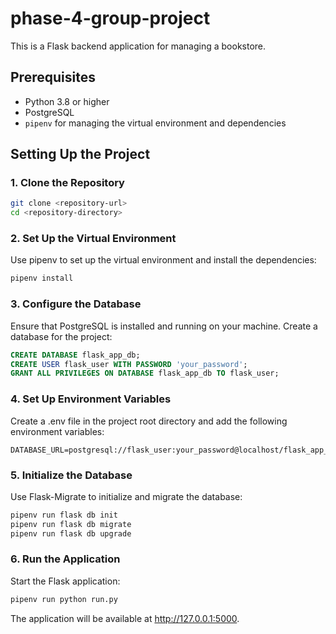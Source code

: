# phase-4-group-project

This is a Flask backend application for managing a bookstore.

## Prerequisites

- Python 3.8 or higher
- PostgreSQL
- `pipenv` for managing the virtual environment and dependencies

## Setting Up the Project

### 1. Clone the Repository

```bash
git clone <repository-url>
cd <repository-directory>
```

### 2. Set Up the Virtual Environment

Use pipenv to set up the virtual environment and install the dependencies:

```bash
pipenv install
```

### 3. Configure the Database

Ensure that PostgreSQL is installed and running on your machine. Create a database for the project:

```sql
CREATE DATABASE flask_app_db;
CREATE USER flask_user WITH PASSWORD 'your_password';
GRANT ALL PRIVILEGES ON DATABASE flask_app_db TO flask_user;
```

### 4. Set Up Environment Variables

Create a .env file in the project root directory and add the following environment variables:

```env
DATABASE_URL=postgresql://flask_user:your_password@localhost/flask_app_db
```

### 5. Initialize the Database

Use Flask-Migrate to initialize and migrate the database:

```bash
pipenv run flask db init
pipenv run flask db migrate
pipenv run flask db upgrade
```

### 6. Run the Application

Start the Flask application:

```bash
pipenv run python run.py
```

The application will be available at http://127.0.0.1:5000.
